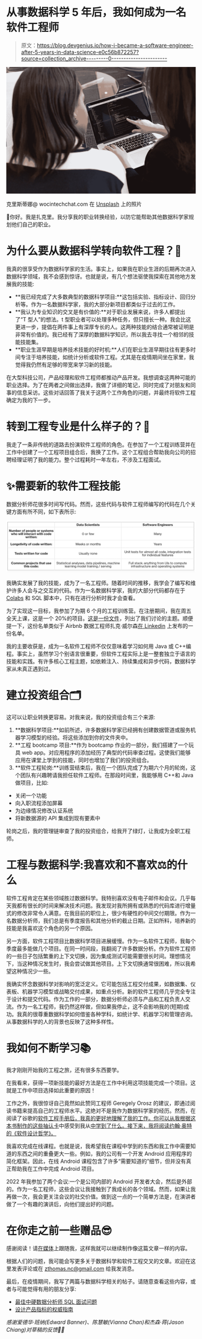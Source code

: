# 从事数据科学 5 年后，我如何成为一名软件工程师

> 原文：<https://blog.devgenius.io/how-i-became-a-software-engineer-after-5-years-in-data-science-e0c56b872257?source=collection_archive---------0----------------------->

![](img/25906598265aeaf4e1de5f177a69631a.png)

克里斯蒂娜@ wocintechchat.com 在 [Unsplash](https://unsplash.com?utm_source=medium&utm_medium=referral) 上的照片

👋你好。我是扎克里。我分享我的职业转换经验，以防它能帮助其他数据科学家规划他们自己的职业。

# 为什么要从数据科学转向软件工程？🤔

我真的很享受作为数据科学家的生活。事实上，如果我在职业生涯的后期再次进入数据科学领域，我不会感到惊讶。也就是说，有几个想法驱使我探索在其他地方发展我的技能:

*   **我已经完成了大多数典型的数据科学项目:**这包括实验、指标设计、回归分析等。作为一名数据科学家，我的大部分新项目都类似于过去的工作。
*   **我认为专业知识的交叉是有价值的:**对于职业发展来说，许多人都提出了“T 型人”的想法。t 型职业者可以处理多种任务，但只擅长一种。我会比这更进一步，提倡在两件事上有深厚专长的人。这两种技能的结合通常被证明是非常有价值的。我已经有了深厚的数据科学知识，所以我去寻找一个相邻的技能技能集。
*   **职业生涯早期是培养技术技能的好时机:**人们在职业生涯早期往往有更多时间专注于培养技能，如统计分析或软件工程。尤其是在疫情期间坐在家里，我觉得我仍然有足够的带宽来学习新的技能。

在大型科技公司，产品经理和软件工程师都推动产品开发。我想调查这两种可能的职业选择。为了在两者之间做出选择，我做了详细的笔记，同时完成了对朋友和同事的信息采访。这些对话回答了我关于这两个工作角色的问题，并最终将软件工程确定为我的下一步。

# 转到工程专业是什么样子的？🔀

我走了一条非传统的道路去扮演软件工程师的角色。在参加了一个工程训练营并在工作中创建了一个工程项目组合后，我换了工作。这个工程组合帮助我向公司的招聘经理证明了我的能力。整个过程耗时一年左右，不涉及工程面试。

# ✨需要新的软件工程技能

数据分析师花很多时间写代码。然而，这些代码与软件工程师编写的代码在几个关键方面有所不同，如下表所示:

![](img/d9602ca38233c5f4b02f3537f149382a.png)

我确实发展了我的技能，成为了一名工程师。随着时间的推移，我学会了编写和维护许多人会与之交互的代码。作为一名数据科学家，我的大部分代码都存在于 [Colabs](https://colab.research.google.com/) 和 SQL 脚本中，只有在进行分析时我才会查看。

为了实现这一目标，我参加了为期 6 个月的工程训练营。在注册期间，我在周五全天上课，这是一个 20%的项目。[这是一份文件](https://docs.google.com/document/d/1kOzpbh7WFxrcj04_6KjL9Kw9cyqRtxUqWOnYz8lvAVo/edit?usp=sharing)，列出了我们讨论的主题。顺便提一下，这份名单类似于 Airbnb 数据工程师扎克·威尔森[在 Linkedin](https://www.linkedin.com/posts/eczachly_softwareengineering-activity-6959571816235368448-XYuE/) 上发布的一份名单。

我的主要收获是，成为一名软件工程师不仅仅意味着学习如何用 Java 或 C++编程。事实上，虽然学习个别语言很重要，但软件工程实际上是一整套独立于语言的技能和实践。有许多核心工程主题，如依赖注入、持续集成和异步代码，数据科学家从未真正遇到过。

# 建立投资组合🗂

这可以让职业转换更容易。对我来说，我的投资组合有三个来源:

1.  **数据科学项目:**如前所述，许多数据科学家已经拥有创建数据管道或服务机器学习模型的经验。将这些添加到你的文件夹中。
2.  **工程 bootcamp 项目:**作为 bootcamp 作业的一部分，我们搭建了一个玩具 web app。对应用程序的添加经历了典型的代码审查过程。这使我们能够应用在课堂上学到的技能，同时也增加了我们的投资组合。
3.  **软件工程轮岗:**训练营结束后，我在一个团队完成了为期六个月的轮岗，这个团队有兴趣聘请我担任软件工程师。在那段时间里，我能够用 C++和 Java 做项目，比如:

*   关闭一个功能
*   向入职流程添加屏幕
*   为边缘情况修改认证系统
*   将新数据源的 API 集成到现有要素中

轮岗之后，我的管理链审查了我的投资组合，给我开了绿灯，让我成为全职工程师。

# 工程与数据科学:我喜欢和不喜欢⚖️的什么

软件工程肯定在某些领域胜过数据科学。我特别喜欢没有电子邮件和会议。几乎每天我都有很长的时间来解决技术问题。我发现对我所拥有或熟悉的代码库进行增量式的修改非常令人满意。在我目前的职位上，很少有硬性的中间交付期限。作为一名数据分析师，我们总是有季度报告和其他分析的截止日期。正如所料，培养新的技能是我喜欢这个角色的另一个原因。

另一方面，软件工程项目比数据科学项目进展缓慢。作为一名软件工程师，我每个季度最多能做几个项目。在同一时间段，我翻阅了许多数据分析。作为软件工程师的一些日子包括繁重的上下文切换，因为集成测试可能需要很长时间。理想情况下，当这种情况发生时，我会尝试做其他项目。上下文切换通常很困难，所以我希望这种情况少一些。

我确实怀念数据科学对影响的宽泛定义。它可能包括工程交付成果，如数据集、仪表板、机器学习模型或战略交付成果，如重点分析。新的软件工程师几乎完全专注于设计和提交代码。作为工作的一部分，数据分析师必须与产品和工程负责人交流。作为一名工程师，我仍然这样做，但如果我停止，这不会影响我的(短期)成功。我真的很尊重数据科学如何借鉴各种学科，如统计学、机器学习和管理咨询。从事数据科学的人的背景也反映了这种多样性。

# 我如何不断学习📚

我才刚刚开始我的工程之旅，还有很多东西要学。

在我看来，获得一项新技能的最好方法是在工作中利用这项技能完成一个项目。这就是工作中项目选择如此重要的原因！

工作之外，我很惊讶自己竟然如此赞同工程师 Geregely Orosz 的建议，即通过阅读书籍来提高自己的工程师水平。这绝对不是我作为数据科学家的经历。然而，在阅读了谷歌的[软件工程手册后，我真的更好地理解了我的工作。你可以从我根据这本书制作的这些抽认卡](https://abseil.io/resources/swe-book)中感受到我从[中学到了什么。接下来，我将阅读约翰·奥特的《软件设计哲学》。](https://quizlet.com/749956988/software-engineering-at-google-flashcards/)

我喜欢完成在线课程。也就是说，我希望我在课程中学到的东西和我工作中需要知道的东西之间的重叠更大一些。例如，我的公司有一个开发 Android 应用程序的简化框架。因此，在线 Android 课程包含了许多“需要知道的”细节，但并没有真正帮助我在工作中完成 Android 项目。

2022 年我参加了两个会议:一个是公司内部的 Android 开发者大会，然后是外部的。作为一名工程师，这些会议让我接触到了我成长的各个领域。然而，如果让我再做一次，我会更关注会议的社交价值。做到这一点的一个简单方法是，在演讲者做了一个有趣的演讲后，向他们提出好的问题。

# 在你走之前一些赠品😎

感谢阅读！请[在媒体](https://medium.com/@zachary-thomas)上跟随我，这样我就可以继续制作像这篇文章一样的内容。

根据人们的问题，我可能会写更多关于数据科学和软件工程交叉的文章。欢迎在这里发表评论或在 zthomas.nc@gmail.com 给我发消息。

最后，在疫情期间，我写了两篇与数据科学相关的帖子。请随意查看这些内容，或者与可能觉得有用的朋友分享:

*   [最佳中硬数据分析师 SQL 面试问题](https://quip.com/2gwZArKuWk7W)
*   [设计产品指标的权威指南](https://medium.com/towards-data-science/the-definitive-guide-to-designing-product-metrics-ba5d9e8e07e9)

*感谢爱德华·班纳(Edward Banner)、陈慧敏(Vianna Chan)和杰森·蒋(Jason Chiang)对草稿的反馈🙏🏼*